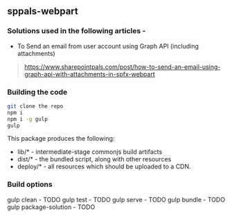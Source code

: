## sppals-webpart

### Solutions used in the following articles - 
* To Send an email from user account using Graph API (including attachments)
> https://www.sharepointpals.com/post/how-to-send-an-email-using-graph-api-with-attachments-in-spfx-webpart

### Building the code

```bash
git clone the repo
npm i
npm i -g gulp
gulp
```

This package produces the following:

* lib/* - intermediate-stage commonjs build artifacts
* dist/* - the bundled script, along with other resources
* deploy/* - all resources which should be uploaded to a CDN.

### Build options

gulp clean - TODO
gulp test - TODO
gulp serve - TODO
gulp bundle - TODO
gulp package-solution - TODO

